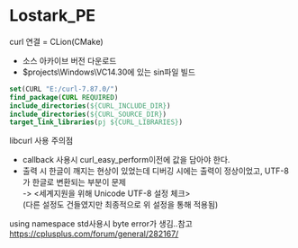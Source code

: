 # Lostark_PE

curl 연결 = CLion(CMake)
 - 소스 아카이브 버전 다운로드
 - $projects\Windows\VC14.30에 있는 sin파일 빌드
 
 ``` cmake
set(CURL "E:/curl-7.87.0/")
find_package(CURL REQUIRED)
include_directories(${CURL_INCLUDE_DIR})
include_directories(${CURL_SOURCE_DIR})
target_link_libraries(pj ${CURL_LIBRARIES})
 ```
  
 libcurl 사용 주의점
  - callback 사용시 curl_easy_perform이전에 값을 담아야 한다.
  - 출력 시 한글이 깨지는 현상이 있었는데 디버깅 시에는 출력이 정상이었고, UTF-8가 한글로 변환되는 부분이 문제 <br>
                                                                     -> <세계지원을 위해 Unicode UTF-8 설정 체크><br>
    (다른 설정도 건들였지만 최종적으로 위 설정을 통해 적용됨)
    
using namespace std사용시 byte error가 생김..참고 https://cplusplus.com/forum/general/282167/
